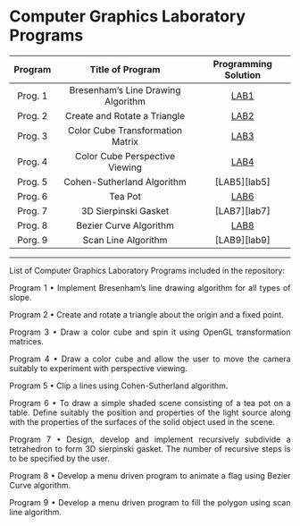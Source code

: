 # Computer Graphics Laboratory Programs

|    Program     |           Title of Program            |   Programming Solution   | 
| :------------: | :-----------------------------------: | :----------------------: | 
|    Prog. 1     |  Bresenham’s Line Drawing Algorithm   |       [LAB1][lab1]       |
|    Prog. 2     |     Create and Rotate a Triangle      |       [LAB2][lab2]       | 
|    Prog. 3     |   Color Cube Transformation Matrix    |       [LAB3][lab3]       | 
|    Prog. 4     |   Color Cube Perspective Viewing      |       [LAB4][lab4]       | 
|    Prog. 5     |     Cohen-Sutherland Algorithm        |       [LAB5][lab5]       | 
|    Prog. 6     |                Tea Pot                |       [LAB6][lab6]       | 
|    Prog. 7     |         3D Sierpinski Gasket          |       [LAB7][lab7]       | 
|    Prog. 8     |        Bezier Curve Algorithm         |       [LAB8][lab8]       | 
|    Porg. 9     |         Scan Line Algorithm           |       [LAB9][lab9]       | 

[lab1]: https://github.com/amit25bhalerao/Computer-Graphics-Laboratory/tree/main/Program1/Program1.cpp
[lab2]: https://github.com/amit25bhalerao/Computer-Graphics-Laboratory/tree/main/Program2/Program2.cpp
[lab3]: https://github.com/amit25bhalerao/Computer-Graphics-Laboratory/tree/main/Program3/Program3.cpp
[lab4]: 
[lab5]: 
[lab6]:
[lab7]: 
[lab8]: 
[lab9]: 

-----------------------------------------------------------------------------------------------------------------------------------------------------------------------

List of Computer Graphics Laboratory Programs included in the repository:

<p align="justify"> 
Program 1 • Implement Bresenham’s line drawing algorithm for all types of slope. 
</p>

<p align="justify"> 
Program 2 • Create and rotate a triangle about the origin and a fixed point.
</p>

<p align="justify"> 
Program 3 • Draw a color cube and spin it using OpenGL transformation matrices.
</p>

<p align="justify"> 
Program 4 • Draw a color cube and allow the user to move the camera suitably to experiment with perspective viewing. 
</p>

<p align="justify"> 
Program 5 • Clip a lines using Cohen-Sutherland algorithm.
</p>

<p align="justify"> 
Program 6 • To draw a simple shaded scene consisting of a tea pot on a table. Define suitably the position and properties of the light source along with the properties of the surfaces of the solid object used in the scene.
</p>

<p align="justify"> 
Program 7 • Design, develop and implement recursively subdivide a tetrahedron to form 3D sierpinski gasket. The number of recursive steps is to be specified by the user.
</p>

<p align="justify"> 
Program 8 • Develop a menu driven program to animate a flag using Bezier Curve algorithm.
</p>

<p align="justify"> 
Program 9 • Develop a menu driven program to fill the polygon using scan line algorithm.
</p>
